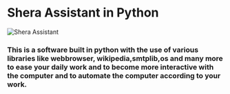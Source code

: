 # __Shera Assistant in Python__

![Shera Assistant](https://user-images.githubusercontent.com/67803060/118389825-68ad7c80-b649-11eb-863b-c1b45374a710.PNG)

### This is a software built in python with the use of various libraries like webbrowser, wikipedia,smtplib,os and many more to ease your daily work and to become more interactive  with the computer and to automate the computer according to your work.
